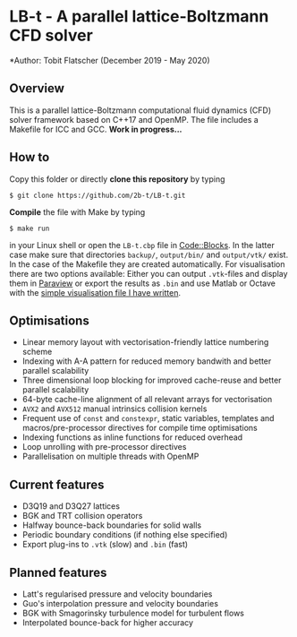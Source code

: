 # LB-t - A parallel lattice-Boltzmann CFD solver

*Author: Tobit Flatscher (December 2019 - May 2020)

## Overview
This is a parallel lattice-Boltzmann computational fluid dynamics (CFD) solver framework based on C++17 and OpenMP. The file includes a Makefile for ICC and GCC.
**Work in progress...**

## How to
Copy this folder or directly **clone this repository** by typing
```
$ git clone https://github.com/2b-t/LB-t.git
```
**Compile** the file with Make by typing 
```
$ make run
```
in your Linux shell or open the `LB-t.cbp` file in [Code::Blocks](http://www.codeblocks.org/). In the latter case make sure that directories `backup/`, `output/bin/` and `output/vtk/` exist. In the case of the Makefile they are created automatically.
For visualisation there are two options available: Either you can output `.vtk`-files and display them in [Paraview](https://www.paraview.org/) or export the results as `.bin` and use Matlab or Octave with the [simple visualisation file I have written](https://github.com/2b-t/CFD-visualisation.git).

## Optimisations
- Linear memory layout with vectorisation-friendly lattice numbering scheme
- Indexing with A-A pattern for reduced memory bandwith and better parallel scalability
- Three dimensional loop blocking for improved cache-reuse and better parallel scalability
- 64-byte cache-line alignment of all relevant arrays for vectorisation
- `AVX2` and `AVX512` manual intrinsics collision kernels
- Frequent use of `const` and `constexpr`, static variables, templates and macros/pre-processor directives for compile time optimisations
- Indexing functions as inline functions for reduced overhead
- Loop unrolling with pre-processor directives
- Parallelisation on multiple threads with OpenMP

## Current features
- D3Q19 and D3Q27 lattices
- BGK and TRT collision operators
- Halfway bounce-back boundaries for solid walls
- Periodic boundary conditions (if nothing else specified)
- Export plug-ins to `.vtk` (slow) and `.bin` (fast)

## Planned features
- Latt's regularised pressure and velocity boundaries
- Guo's interpolation pressure and velocity boundaries
- BGK with Smagorinsky turbulence model for turbulent flows
- Interpolated bounce-back for higher accuracy
